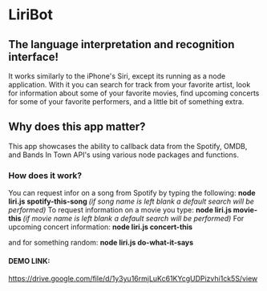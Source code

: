 # LiriBot

## The language interpretation and recognition interface!
It works similarly to the iPhone's Siri, except its running as a node application.  With it you can search for track from your favorite artist, look for information about some of your favorite movies, find upcoming concerts for some of your favorite performers, and a little bit of something extra.

## Why does this app matter?
This app showcases the ability to callback data from the Spotify, OMDB, and Bands In Town API's using various node packages and functions.

### How does it work?
You can request infor on a song from Spotify by typing the following:
    **node liri.js spotify-this-song <SONG NAME>**
        *(if song name is left blank a default search will be performed)*
To request information on a movie you type:
    **node liri.js movie-this <MOVIE NAME>**
        *(if movie name is left blank a default search will be performed)*
For upcoming concert information:
    **node liri.js concert-this <PERFORMER NAME>**
    
and for something random:
    **node liri.js do-what-it-says**

#### DEMO LINK:
https://drive.google.com/file/d/1y3yu16rmjLuKc61KYcgUDPizvhi1ck5S/view